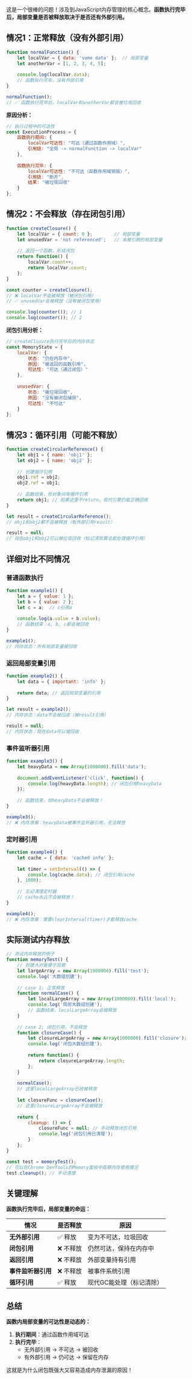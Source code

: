 这是一个很棒的问题！涉及到JavaScript内存管理的核心概念。**函数执行完毕后，局部变量是否被释放取决于是否还有外部引用。**

## 情况1：正常释放（没有外部引用）

```javascript
function normalFunction() {
    let localVar = { data: 'some data' };  // 局部变量
    let anotherVar = [1, 2, 3, 4, 5];
    
    console.log(localVar.data);
    // 函数执行完毕，没有外部引用
}

normalFunction(); 
// ✅ 函数执行完毕后，localVar和anotherVar都会被垃圾回收
```

**原因分析：**
```javascript
// 执行过程中的可达性
const ExecutionProcess = {
    函数执行期间: {
        localVar可达性: "可达（通过函数作用域）",
        引用链: "全局 -> normalFunction -> localVar"
    },
    
    函数执行完毕: {
        localVar可达性: "不可达（函数作用域销毁）", 
        引用链: "断开",
        结果: "被垃圾回收"
    }
};
```

## 情况2：不会释放（存在闭包引用）

```javascript
function createClosure() {
    let localVar = { count: 0 };        // 局部变量
    let unusedVar = 'not referenced';   // 未被引用的局部变量
    
    // 返回一个函数，形成闭包
    return function() {
        localVar.count++;
        return localVar.count;
    };
}

const counter = createClosure();
// ❌ localVar不会被释放（被闭包引用）
// ✅ unusedVar会被释放（没有被闭包使用）

console.log(counter()); // 1
console.log(counter()); // 2
```

**闭包引用分析：**
```javascript
// createClosure执行完毕后的内存状态
const MemoryState = {
    localVar: {
        状态: "仍在内存中",
        原因: "被返回的函数引用",
        可达性: "可达（通过闭包）"
    },
    
    unusedVar: {
        状态: "被垃圾回收", 
        原因: "没有被闭包捕获",
        可达性: "不可达"
    }
};
```

## 情况3：循环引用（可能不释放）

```javascript
function createCircularReference() {
    let obj1 = { name: 'obj1' };
    let obj2 = { name: 'obj2' };
    
    // 创建循环引用
    obj1.ref = obj2;
    obj2.ref = obj1;
    
    // 函数结束，但对象间有循环引用
    return obj1; // 如果这里不return，现代引擎仍能正确回收
}

let result = createCircularReference();
// obj1和obj2都不会被释放（有外部引用result）

result = null; 
// 现在obj1和obj2可以被垃圾回收（标记清除算法能处理循环引用）
```

## 详细对比不同情况

### 普通函数执行
```javascript
function example1() {
    let a = { value: 1 };
    let b = { value: 2 };
    let c = a;  // c引用a
    
    console.log(a.value + b.value);
    // 函数结束：a, b, c都会被回收
}

example1();
// 内存状态：所有局部变量被回收
```

### 返回局部变量引用
```javascript
function example2() {
    let data = { important: 'info' };
    
    return data; // 返回局部变量的引用
}

let result = example2();
// 内存状态：data不会被回收（被result引用）

result = null;
// 内存状态：现在data可以被回收
```

### 事件监听器引用
```javascript
function example3() {
    let heavyData = new Array(1000000).fill('data');
    
    document.addEventListener('click', function() {
        console.log(heavyData.length); // 闭包引用heavyData
    });
    
    // 函数结束，但heavyData不会被释放！
}

example3();
// ❌ 内存泄漏：heavyData被事件监听器引用，无法释放
```

### 定时器引用
```javascript
function example4() {
    let cache = { data: 'cached info' };
    
    let timer = setInterval(() => {
        console.log(cache.data); // 闭包引用cache
    }, 1000);
    
    // 忘记清理定时器
    // cache永远不会被释放！
}

example4();
// ❌ 内存泄漏：需要clearInterval(timer)才能释放cache
```

## 实际测试内存释放

```javascript
// 测试内存释放的例子
function memoryTest() {
    // 创建大对象便于观察
    let largeArray = new Array(1000000).fill('test');
    console.log('大数组创建');
    
    // case 1: 正常释放
    function normalCase() {
        let localLargeArray = new Array(1000000).fill('local');
        console.log('局部大数组创建');
        // 函数结束，localLargeArray会被释放
    }
    
    // case 2: 闭包引用，不会释放
    function closureCase() {
        let closureLargeArray = new Array(1000000).fill('closure');
        console.log('闭包大数组创建');
        
        return function() {
            return closureLargeArray.length;
        };
    }
    
    normalCase();
    // 这里localLargeArray已经被释放
    
    let closureFunc = closureCase();
    // 这里closureLargeArray不会被释放
    
    return {
        cleanup: () => {
            closureFunc = null; // 手动释放闭包引用
            console.log('闭包引用已清理');
        }
    };
}

const test = memoryTest();
// 可以在Chrome DevTools的Memory面板中观察内存使用情况
test.cleanup(); // 手动清理
```

## 关键理解

**函数执行完毕后，局部变量的命运：**

| 情况 | 是否释放 | 原因 |
|------|---------|------|
| **无外部引用** | ✅ 释放 | 变为不可达，垃圾回收 |
| **闭包引用** | ❌ 不释放 | 仍然可达，保持在内存中 |
| **返回引用** | ❌ 不释放 | 外部变量持有引用 |
| **事件监听器引用** | ❌ 不释放 | 被事件系统引用 |
| **循环引用** | ✅ 释放 | 现代GC能处理（标记清除） |

## 总结

**函数内局部变量的可达性是动态的：**

1. **执行期间**：通过函数作用域可达
2. **执行完毕**：
   - 无外部引用 → 不可达 → 被回收
   - 有外部引用 → 仍可达 → 保留在内存

这就是为什么闭包既强大又容易造成内存泄漏的原因！